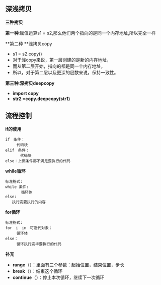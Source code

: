 ## 深浅拷贝

**三种拷贝**

**第一种**:赋值运算s1 = s2,那么他们两个指向的是同一个内存地址,所以完全一样 

**第二种 **浅拷贝copy 

- s1 = s2.copy()
- 对于浅copy来说，第一层创建的是新的内存地址，
- 而从第二层开始，指向的都是同一个内存地址，
- 所以，对于第二层以及更深的层数来说，保持一致性。

**第三种**:**深拷贝deepcopy** 

- **import copy**
- **str2 =copy.deepcopy(str1)**

## 流程控制

**if的使用**

```
if　条件：
　　　代码块
elif　条件：
　　　　代码块
else：上面条件都不满足要执行的代码
```

**while循环** 

```
标准格式:
while 条件:
       循环体
else:
   执行完要执行的内容
```

**for循环** 

```
标准格式:
for　i　in　可迭代对象：
　　　循环体
else：
　　　循环执行完毕要执行的代码
```

**补充**

- **range**（）：里面有三个参数：起始位置，结束位置，步长
- **break**（）：结束这个循环
- **continue**（）：停止本次循环，继续下一次循环


